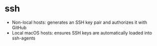 # ssh

- Non-local hosts: generates an SSH key pair and authorizes it with GitHub
- Local macOS hosts: ensures SSH keys are automatically loaded into ssh-agents
